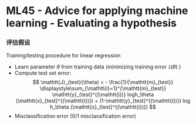 # ML45 - Advice for applying machine learning - Evaluating a hypothesis

### 评估假设

Training/testing procedure for linear regression

- Learn parameter $\theta$ from training data (minimizing training error $\mathtt{J}(\theta)$ )
- Compute test set error: 
$$ 
\mathtt{J}_{test}(\theta) = - \frac{1}{\mathtt{m}_{test}} \displaystyle\sum_{\mathtt{i}=1}^{\mathtt{m}_{test}} \mathtt{y}_{test}^{(\mathtt{i})} logh_\theta (\mathtt{x}_{test}^{(\mathtt{i})}) + (1-\mathtt{y}_{test}^{(\mathtt{i})}) log h_\theta (\mathtt{x}_{test}^{(\mathtt{i})}) 
$$
- Misclassification error (0/1 misclassification error)
